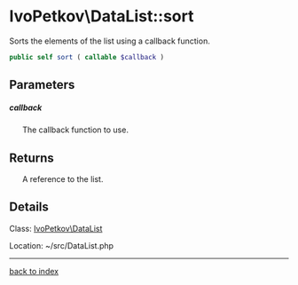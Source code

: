 # IvoPetkov\DataList::sort

Sorts the elements of the list using a callback function.

```php
public self sort ( callable $callback )
```

## Parameters

##### callback

&nbsp;&nbsp;&nbsp;&nbsp;&nbsp;&nbsp;The callback function to use.

## Returns

&nbsp;&nbsp;&nbsp;&nbsp;&nbsp;&nbsp;A reference to the list.

## Details

Class: [IvoPetkov\DataList](ivopetkov.datalist.class.md)

Location: ~/src/DataList.php

---

[back to index](index.md)

